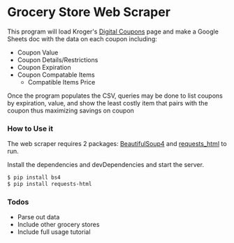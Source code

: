 # Grocery Store Web Scraper

This program will load Kroger's [Digital Coupons](https://www.kroger.com/cl/coupons/) page and make a
Google Sheets doc with the data on each coupon including:
  - Coupon Value
  - Coupon Details/Restrictions
  - Coupon Expiration
  - Coupon Compatable Items
    - Compatible Items Price

Once the program populates the CSV, queries may be done to list
coupons by expiration, value, and show the least costly item that
pairs with the coupon thus maximizing savings on coupon

### How to Use it

The web scraper requires 2 packages: [BeautifulSoup4](https://www.crummy.com/software/BeautifulSoup/bs4/doc/) and [requests_html](https://pypi.org/project/requests-html/) to run.

Install the dependencies and devDependencies and start the server.

```sh
$ pip install bs4
$ pip install requests-html
```

### Todos

 - Parse out data
 - Include other grocery stores
 - Include full usage tutorial

